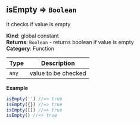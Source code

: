 <a name="isEmpty"></a>

## isEmpty ⇒ <code>Boolean</code>

It checks if value is empty

**Kind**: global constant\
**Returns**: <code>Boolean</code> - returns boolean if value is empty\
**Category**: Function

| Type             | Description         |
| ---------------- | ------------------- |
| <code>any</code> | value to be checked |

**Example**

```js
isEmpty('') //=> true
isEmpty({}) //=> true
isEmpty([]) //=> true
isEmpty() //=> true
```

